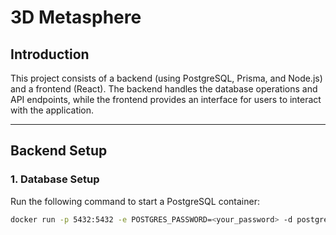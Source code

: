 # 3D Metasphere  

## Introduction  
This project consists of a backend (using PostgreSQL, Prisma, and Node.js) and a frontend (React). The backend handles the database operations and API endpoints, while the frontend provides an interface for users to interact with the application.  

---

## Backend Setup  

### 1. Database Setup  
Run the following command to start a PostgreSQL container:  
```bash  
docker run -p 5432:5432 -e POSTGRES_PASSWORD=<your_password> -d postgres 
